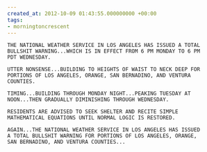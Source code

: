 ```yaml
---
created_at: 2012-10-09 01:43:55.000000000 +00:00
tags:
- morningtoncrescent
---
```


    THE NATIONAL WEATHER SERVICE IN LOS ANGELES HAS ISSUED A TOTAL
    BULLSHIT WARNING...WHICH IS IN EFFECT FROM 6 PM MONDAY TO 6 PM
    PDT WEDNESDAY.

    UTTER NONSENSE...BUILDING TO HEIGHTS OF WAIST TO NECK DEEP FOR
    PORTIONS OF LOS ANGELES, ORANGE, SAN BERNADINO, AND VENTURA
    COUNTIES.

    TIMING...BUILDING THROUGH MONDAY NIGHT...PEAKING TUESDAY AT
    NOON...THEN GRADUALLY DIMINISHING THROUGH WEDNESDAY.

    RESIDENTS ARE ADVISED TO SEEK SHELTER AND RECITE SIMPLE
    MATHEMATICAL EQUATIONS UNTIL NORMAL LOGIC IS RESTORED.

    AGAIN...THE NATIONAL WEATHER SERVICE IN LOS ANGELES HAS ISSUED
    A TOTAL BULLSHIT WARNING FOR PORTIONS OF LOS ANGELES, ORANGE,
    SAN BERNADINO, AND VENTURA COUNTIES...
